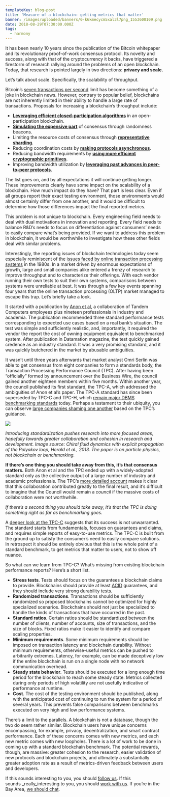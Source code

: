 ```yaml
---
templateKey: blog-post
title: 'Measure of a blockchain: getting metrics that matter'
banner: /images/uploaded/banners/0-k6kmecycm5xal3l7png_1553600109.png
date: 2018-08-29T07:30:00.000Z
tags:
  - harmony
---
```

It has been nearly 10 years since the publication of the Bitcoin whitepaper and its revolutionary proof-of-work consensus protocol. Its novelty and success, along with that of the cryptocurrency it backs, have triggered a firestorm of research rallying around the problems of an open blockchain. Today, that research is pointed largely in two directions: **privacy and scale.**  

Let’s talk about scale. Specifically, the scalability of throughput.  

Bitcoin’s [seven transactions per second](https://en.wikipedia.org/wiki/Bitcoin_scalability_problem) limit has become something of a joke in blockchain news. However, contrary to popular belief, blockchains are not inherently limited in their ability to handle a large rate of transactions. Proposals for increasing a blockchain’s throughput include:  

*   [**Leveraging efficient closed-participation algorithms**](https://eprint.iacr.org/2016/917.pdf) in an open-participation blockchain.
*   [**Simulating the expensive part**](https://dfinity.org/pdf-viewer/library/dfinity-consensus.pdf) of consensus through randomness beacons.
*   Limiting the resource costs of consensus through [**representative sharding**](https://eprint.iacr.org/2017/406.pdf).
*   Reducing coordination costs by [**making protocols asynchronous**](https://eprint.iacr.org/2016/199.pdf).
*   Reducing bandwidth requirements by [**using more efficient cryptographic primitives**](https://www.usenix.org/system/files/conference/usenixsecurity16/sec16_paper_kokoris-kogias.pdf).
*   Improving bandwidth utilization by [**leveraging past advances in peer-to-peer protocols**](https://eprint.iacr.org/2018/460.pdf).

The list goes on, and by all expectations it will continue getting longer. These improvements clearly have some impact on the scalability of a blockchain. How much impact do they have? That part is less clear. Even if all groups report their exact testing environment, those environments would almost certainly differ from one another, and it would be difficult to determine how those differences impact the final reported metrics.  

This problem is not unique to blockchain. Every engineering field needs to deal with dual motivations in innovation and reporting. Every field needs to balance R&D’s needs to focus on differentiation against consumers’ needs to easily compare what’s being provided. If we want to address this problem in blockchain, it would be worthwhile to investigate how these other fields deal with similar problems.  

Interestingly, the reporting issues of blockchain technologies today seem especially reminiscent of the [issues faced by online transaction processing systems](https://jimgray.azurewebsites.net/BenchmarkHandbook/chapter2.pdf) in the 1980s. In a market driven by enormous expectations of growth, large and small companies alike entered a frenzy of research to improve throughput and to characterize their offerings. With each vendor running their own tests to suit their own systems, comparisons between systems were unreliable at best. It was through a few key events spanning four years that the online transaction processing (OLTP) market managed to escape this trap. Let’s briefly take a look.  

It started with a publication by [Anon et al](http://www.hpl.hp.com/techreports/tandem/TR-85.2.pdf), a collaboration of Tandem Computers employees plus nineteen professionals in industry and academia. The publication recommended three standard performance tests corresponding to expected use cases based on a real bank’s situation. The test was simple and sufficiently realistic, and, importantly, it required the vendor the report the cost of owning equipment equivalent to benchmarked system. After publication in Datamation magazine, the test quickly gained credence as an industry standard. It was a very promising standard, and it was quickly butchered in the market by abusable ambiguities.

It wasn’t until three years afterwards that market analyst Omri Serlin was able to get consensus from eight companies to form a standards body, the Transaction Processing Performance Council (TPC). After having been “officially” formed by announcement over the Business Wire, the council gained another eighteen members within five months. Within another year, the council published its first standard, the TPC-A, which addressed the ambiguities of Anon et al’s paper. The TPC-A standard has since been superseded by TPC-C and TPC-H, which [remain major DBMS benchmarking standards](https://en.wikipedia.org/wiki/Benchmark_%28computing%29#Industry_standard_%28audited_and_verifiable%29) today. Perhaps a testament to their ubiquity, you can observe [large companies shaming one another](https://aws.amazon.com/blogs/big-data/fact-or-fiction-google-big-query-outperforms-amazon-redshift-as-an-enterprise-data-warehouse/) based on the TPC’s guidance.

![](/images/uploaded/0-k6kmecycm5xal3l7png_1553599919.png)

_Introducing standardization pushes research into more focused areas, hopefully towards greater collaboration and cohesion in research and development. Image source: Chiral fluid dynamics with explicit propagation of the Polyakov loop, Herald et al., 2013. The paper is on particle physics, not blockchain or benchmarking._

**If there’s one thing you should take away from this, it’s that consensus matters.** Both Anon et al and the TPC ended up with a widely-adopted standard only as the collective output of a large number of industry and academic professionals. The TPC’s [more detailed account](https://jimgray.azurewebsites.net/BenchmarkHandbook/chapter2.pdf) makes it clear that this collaboration contributed greatly to the final result, and it’s difficult to imagine that the Council would remain a _council_ if the massive costs of collaboration were not worthwhile.

_If there’s a second thing you should take away, it’s that the TPC is doing something right as far as benchmarking goes._

A [deeper look at the TPC-C](http://www.tpc.org/tpcc/) suggests that its success is not unwarranted. The standard starts from fundamentals, focuses on guarantees and claims, and requires simple reports of easy-to-use metrics. The TPC-C is built from the ground up to satisfy the consumer’s need to easily compare solutions. In retrospect it should be entirely obvious that this is the whole point of a standard benchmark, to get metrics that matter to users, not to show off nuance.

So what can we learn from TPC-C? What’s missing from existing blockchain performance reports? Here’s a short list.

*   **Stress tests**. Tests should focus on the guarantees a blockchain claims to provide. Blockchains should provide at least [ACID](https://en.wikipedia.org/wiki/ACID_%28computer_science%29) guarantees, and they should include very strong durability tests.
*   **Randomized transactions**. Transactions should be sufficiently randomized so proposed blockchains cannot be optimized for highly specialized scenarios. Blockchains should not just be specialized to handle the kinds of transactions that have occurred in the past.
*   **Standard ratios**. Certain ratios should be standardized between the number of clients, number of accounts, size of transactions, and the size of blocks. Fixed ratios make it easier to identify and compare scaling properties.
*   **Minimum requirements**. Some minimum requirements should be imposed on transaction latency and blockchain durability. Without minimum requirements, otherwise-useful metrics can be pushed to arbitrarily extremes. Latency, for example, can be made deceptively low if the entire blockchain is run on a single node with no network communication overhead.
*   **Steady state behavior**. Tests should be executed for a long enough time period for the blockchain to reach some steady state. Metrics collected during only periods of high volatility are not usefully indicative of performance at runtime.
*   **Cost**. The cost of the testing environment should be published, along with the anticipated cost of continuing to run the system for a period of several years. This prevents false comparisons between benchmarks executed on very high and low performance systems.

There’s a limit to the parallels. A blockchain is not a database, though the two do seem rather similar. Blockchain users have unique concerns encompassing, for example, privacy, decentralization, and smart contract performance. Each of these concerns comes with new metrics, and each new metric comes with new loopholes. There is a lot of work to be done in coming up with a standard blockchain benchmark. The potential rewards, though, are massive: greater cohesion to the research, easier validation of new protocols and blockchain projects, and ultimately a substantially greater adoption rate as a result of metrics-driven feedback between users and developers.

If this sounds interesting to you, you should [follow us](https://medium.com/harmony-one). If this sounds _really_interesting to you, you should [work with us](http://harmony.one/hiring). If you’re in the Bay Area, [we should chat](http://harmony.one/contact).

